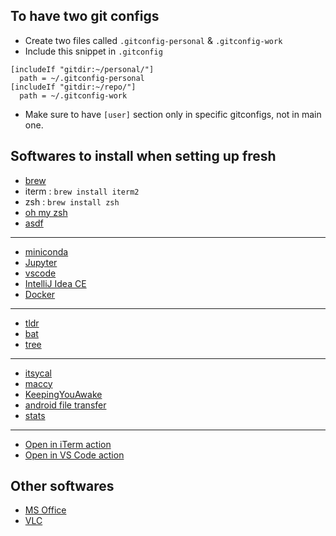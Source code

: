 ## To have two git configs
- Create two files called `.gitconfig-personal` & `.gitconfig-work`
- Include this snippet in `.gitconfig`
```
[includeIf "gitdir:~/personal/"]
  path = ~/.gitconfig-personal
[includeIf "gitdir:~/repo/"]
  path = ~/.gitconfig-work
```
- Make sure to have `[user]` section only in specific gitconfigs, not in main one. 

## Softwares to install when setting up fresh
- [brew](https://brew.sh/)
- iterm : ``brew install iterm2``
- zsh : ``brew install zsh``
- [oh my zsh](Guides/oh-my-zsh.md)
- [asdf](Guides/asdf.md)
---
- [miniconda](https://docs.anaconda.com/free/miniconda/miniconda-install/)
- [Jupyter](https://jupyter.org/install)
- [vscode](https://code.visualstudio.com/docs/setup/mac)
- [IntelliJ Idea CE](https://www.jetbrains.com/idea/download/?fromIDE=&section=mac)
- [Docker](https://www.docker.com/products/docker-desktop/)
---
- [tldr](https://formulae.brew.sh/formula/tldr)
- [bat](https://github.com/sharkdp/bat?tab=readme-ov-file#installation)
- [tree](https://formulae.brew.sh/formula/tree)
---
- [itsycal](https://www.mowglii.com/itsycal/)
- [maccy](https://github.com/p0deje/Maccy?tab=readme-ov-file#install)
- [KeepingYouAwake](https://github.com/newmarcel/KeepingYouAwake)
- [android file transfer](https://www.android.com/filetransfer/)
- [stats](https://github.com/exelban/stats)
---
- [Open in iTerm action](QuickActions/Open%20in%20iTerm.workflow/)
- [Open in VS Code action](QuickActions/Open%20with%20VS%20Code.workflow/)

## Other softwares
- [MS Office](https://massgrave.dev/unsupported_products_activation.html)
- [VLC](http://www.videolan.org/vlc/index.html)
